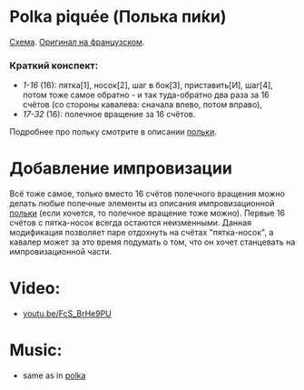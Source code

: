 Polka piquée (Полька пи́ки)
========
[Схема](https://translate.google.ru/translate?hl=en&sl=fr&tl=ru&u=http%3A%2F%2Fdansesbretonnes.gwalarn.org%2Fdanses%2Fpolka_piquee.html&sandbox=1). [Оригинал на французском](http://dansesbretonnes.gwalarn.org/danses/polka_piquee.html).

### Краткий конспект:

- _1-16_ (16): пятка[1], носок[2], шаг в бок[3], приставить[И], шаг[4], потом тоже самое обратно - и так туда-обратно два раза за 16 счётов (со стороны кавалева: сначала влево, потом вправо),
- _17-32_ (16): полечное вращение за 16 счётов.

Подробнее про польку смотрите в описании [польки](polka.md).

Добавление импровизации
=======================
Всё тоже самое, только вместо 16 счётов полечного вращения можно делать любые полечные элементы из описания импровизационной [польки](polka.md) (если хочется, то полечное вращение тоже можно). Первые 16 счётов с пятка-носок всегда остаются неизменными. Данная модификация позволяет паре отдохнуть на счётах "пятка-носок", а кавалер может за это время подумать о том, что он хочет станцевать на импровизационной части.

Video:
======
- [youtu.be/FcS_BrHe9PU](https://www.youtube.com/watch?v=FcS_BrHe9PU)

Music:
======
- same as in [polka](polka.md)
